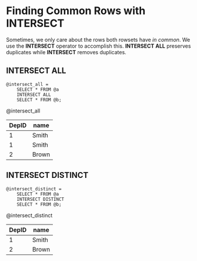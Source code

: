 


# Finding Common Rows with INTERSECT

Sometimes, we only care about the rows both rowsets have _in common_. We use the **INTERSECT** operator to accomplish this. **INTERSECT ALL** preserves duplicates while **INTERSECT** removes duplicates.

## INTERSECT ALL

```
@intersect_all =
    SELECT * FROM @a
    INTERSECT ALL
    SELECT * FROM @b;
```

@intersect_all

| DepID | name |
| --- | --- |
| 1 | Smith |
| 1 | Smith |
| 2 | Brown |

## INTERSECT DISTINCT

```
@intersect_distinct =
    SELECT * FROM @a
    INTERSECT DISTINCT
    SELECT * FROM @b;
```

@intersect_distinct

| DepID | name |
| --- | --- |
| 1 | Smith |
| 2 | Brown |

